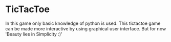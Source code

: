 # TicTacToe

In this game only basic knowledge of python is used. 
This tictactoe game can be made more interactive by using graphical user interface. But for now 'Beauty lies in Simplicity :)'
